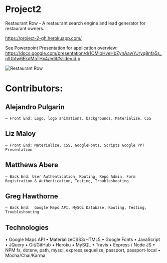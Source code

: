 # Project2
Restaurant Row - A restaurant search engine and lead generator for restaurant owners.

https://project-2-gh.herokuapp.com/



See Powerpoint Presentation for application overview: https://docs.google.com/presentation/d/1OMloHveHbZynAawYJryq8nfa5s_plUbtw6EkdMaTHx4/edit#slide=id.p

![Restaurant Row](./public/assets/images/screenshot.png)


# Contributors:

## Alejandro Pulgarin
    – Front End: Logo, logo animations, backgrounds, Materialize, CSS

## Liz Maloy
    – Front End: Materialize, CSS, GoogleFonts, Scripts Google PPT Presentation

## Matthews Abere
    – Back End: User Authentication, Routing, Repo Admin, Form Registration & Authentication, Testing, Troubleshooting

## Greg Hawthorne
    – Back End:  Google Maps API, MySQL Database, Routing, Testing, Troubleshooting


## Technologies
• Google Maps API
• MaterializeCSS3/HTML5
• Google Fonts
• JavaScript
• JQuery
• Git/GitHub
• Heroku
• MySQL
• Travis
• Express / Node JS
• NPM fs, dotenv, path, mysql, express,sequelize, passport, passport-local 
• Mocha/Chai/Karma
